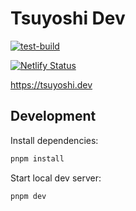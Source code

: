 # Tsuyoshi Dev

[![test-build](https://github.com/Tsuyoshi84/tsuyoshi_dev/actions/workflows/test.yml/badge.svg)](https://github.com/Tsuyoshi84/tsuyoshi_dev/actions/workflows/test.yml)

[![Netlify Status](https://api.netlify.com/api/v1/badges/22ae1a06-3930-4a8d-af22-f8e5969bd4d3/deploy-status)](https://app.netlify.com/sites/vigilant-ardinghelli-a333bc/deploys)

https://tsuyoshi.dev

## Development

Install dependencies:

```sh
pnpm install
```

Start local dev server:

```sh
pnpm dev
```
